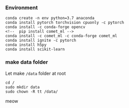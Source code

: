 ### Environment
```
conda create -n env python=3.7 anaconda
conda install pytorch torchvision cpuonly -c pytorch 
conda install -c conda-forge opencv
<!--  pip install comet_ml -->
conda install -c comet_ml -c conda-forge comet_ml
conda install ignite -c pytorch
conda install h5py
conda install scikit-learn
```

### make data folder
Let make `/data` folder at root
```
cd /
sudo mkdir data
sudo chown -R tt /data/
```

meow
